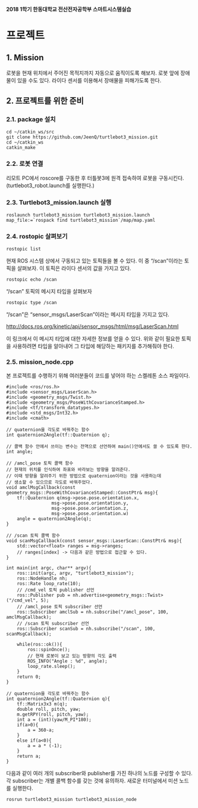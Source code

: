 #### 2018 1학기 한동대학교 전산전자공학부 스마트시스템실습

# 프로젝트

## 1. Mission

로봇을 현재 위치에서 주어진 목적지까지 자동으로 움직이도록 해보자.
로봇 앞에 장애물이 있을 수도 있다. 라이다 센서를 이용해서 장애물을 피해가도록 한다.

## 2. 프로젝트를 위한 준비

### 2.1. package 설치

    cd ~/catkin_ws/src
    git clone https://github.com/JeenQ/turtlebot3_mission.git
    cd ~/catkin_ws
    catkin_make     
      
### 2.2. 로봇 연결

리모트 PC에서 roscore를 구동한 후 터틀봇3에 원격 접속하여 로봇을 구동시킨다.(turtlebot3_robot.launch를 실행한다.)

### 2.3. Turtlebot3_mission.launch 실행

    roslaunch turtlebot3_mission turtlebot3_mission.launch map_file:=`rospack find turtlebot3_mission`/map/map.yaml
      
### 2.4. rostopic 살펴보기

    rostopic list
    
현재 ROS 시스템 상에서 구동되고 있는 토픽들을 볼 수 있다. 이 중 “/scan”이라는 토픽을 살펴보자. 이 토픽은 라이다 센서의 값을 가지고 있다.

    rostopic echo /scan
    
“/scan” 토픽의 메시지 타입을 살펴보자

    rostopic type /scan
    
“/scan”은 “sensor_msgs/LaserScan”이라는 메시지 타입을 가지고 있다.

http://docs.ros.org/kinetic/api/sensor_msgs/html/msg/LaserScan.html

이 링크에서 이 메시지 타입에 대한 자세한 정보를 얻을 수 있다.
위와 같이 필요한 토픽을 사용하려면 타입을 알아내어 그 타입에 해당하는 패키지를 추가해줘야 한다.

### 2.5. mission_node.cpp

본 프로젝트를 수행하기 위해 여러분들이 코드를 넣어야 하는 스켈레톤 소스 파일이다.

    #include <ros/ros.h>
    #include <sensor_msgs/LaserScan.h>
    #include <geometry_msgs/Twist.h>
    #include <geometry_msgs/PoseWithCovarianceStamped.h>
    #include <tf/transform_datatypes.h>
    #include <std_msgs/Int32.h>
    #include <cmath>
    
    // quaternion을 각도로 바꿔주는 함수
    int quaternion2Angle(tf::Quaternion q);
    
    // 콜백 함수 안에서 쓰이는 변수는 전역으로 선언하여 main()안에서도 쓸 수 있도록 한다.
    int angle;
    
    // /amcl_pose 토픽 콜백 함수
    // 현재의 위치를 인식하여 좌표와 바라보는 방향을 알려준다.
    // 이때 방향을 알려주기 위한 방법으로 quaternion이라는 것을 사용하는데
    // 생소할 수 있으므로 각도로 바꿔주었다.
    void amclMsgCallback(const geometry_msgs::PoseWithCovarianceStamped::ConstPtr& msg){
        tf::Quaternion q(msg->pose.pose.orientation.x, 
                     msg->pose.pose.orientation.y, 
                     msg->pose.pose.orientation.z, 
                     msg->pose.pose.orientation.w)
        angle = quaternion2Angle(q);
    }
    
    // /scan 토픽 콜백 함수
    void scanMsgCallback(const sensor_msgs::LaserScan::ConstPtr& msg){
        std::vector<float> ranges = msg->ranges;
        // ranges[index] -> 다음과 같은 방법으로 접근할 수 있다.
    }
    
    int main(int argc, char** argv){
        ros::init(argc, argv, "turtlebot3_mission");
        ros::NodeHandle nh;
        ros::Rate loop_rate(10);
        // /cmd_vel 토픽 publisher 선언
        ros::Publisher pub = nh.advertise<geometry_msgs::Twist>("/cmd_vel", 5);
        // /amcl_pose 토픽 subscriber 선언
        ros::Subscriber amclSub = nh.subscribe("/amcl_pose", 100, amclMsgCallback);
        // /scan 토픽 subscriber 선언
        ros::Subscriber scanSub = nh.subscribe("/scan", 100, scanMsgCallback);
        
        while(ros::ok()){
            ros::spinOnce();
            // 현재 로봇이 보고 있는 방향의 각도 출력
            ROS_INFO("Angle : %d", angle);
            loop_rate.sleep();
        }
        return 0;
    }
    
    // quaternion을 각도로 바꿔주는 함수
    int quaternion2Angle(tf::Quaternion q){
        tf::Matrix3x3 m(q);
        double roll, pitch, yaw;
        m.getRPY(roll, pitch, yaw);
        int a = (int)(yaw/M_PI*180);
        if(a>0){
            a = 360-a;
        }
        else if(a<0){
            a = a * (-1);
        }
        return a;
    }
    
다음과 같이 여러 개의 subscriber와 publisher를 가진 하나의 노드를 구성할 수 있다.
각 subscriber는 개별 콜백 함수를 갖는 것에 유의하자.
새로운 터미널에서 미션 노드를 실행한다.

    rosrun turtlebot3_mission turtlebot3_mission_node
